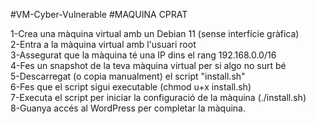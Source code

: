 #VM-Cyber-Vulnerable
#MAQUINA CPRAT

1-Crea una màquina virtual amb un Debian 11 (sense interfície gràfica)</br >
2-Entra a la màquina virtual amb l'usuari root</br >
3-Assegurat que la màquina té una IP dins el rang 192.168.0.0/16</br >
4-Fes un snapshot de la teva màquina virtual per si algo no surt bé</br >
5-Descarregat (o copia manualment) el script "install.sh"</br >
6-Fes que el script sigui executable (chmod u+x install.sh)</br >
7-Executa el script per iniciar la configuració de la màquina (./install.sh)</br >
8-Guanya accés al WordPress per completar la màquina.</br >
